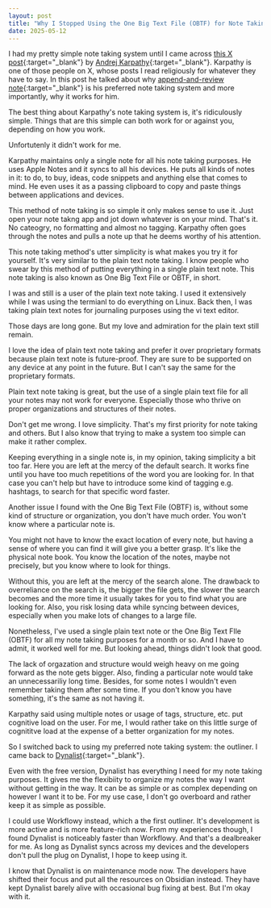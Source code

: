 ```yaml
---
layout: post
title: "Why I Stopped Using the One Big Text File (OBTF) for Note Taking"
date: 2025-05-12
---
```


I had my pretty simple note taking system until I came across [this X post](https://x.com/karpathy/status/1902503836067229803){:target="_blank"} by [Andrej Karpathy](https://x.com/karpathy){:target="_blank"}. Karpathy is one of those people on X, whose posts I read religiously for whatever they have to say. In this post he talked about why [append-and-review note](https://karpathy.bearblog.dev/the-append-and-review-note/){:target="_blank"} is his preferred note taking system and more importantly, why it works for him. 

The best thing about Karpathy's note taking system is, it's ridiculously simple. Things that are this simple can both work for or against you, depending on how you work. 

Unfortutenly it didn't work for me.

Karpathy maintains only a single note for all his note taking purposes. He uses Apple Notes and it syncs to all his devices. He puts all kinds of notes in it: to do, to buy, ideas, code snippets and anything else that comes to mind. He even uses it as a passing clipboard to copy and paste things between applications and devices.

This method of note taking is so simple it only makes sense to use it. Just open your note takng app and jot down whatever is on your mind. That's it. No cateogry, no formatting and almost no tagging. Karpathy often goes through the notes and pulls a note up that he deems worthy of his attention.

This note taking method's utter simplicity is what makes you try it for yourself. It's very similar to the plain text note taking. I know people who swear by this method of putting everything in a single plain text note. This note taking is also known as One Big Text File or OBTF, in short.

I was and still is a user of the plain text note taking. I used it extensively while I was using the termianl to do everything on Linux. Back then, I was taking plain text notes for journaling purposes using the vi text editor.

Those days are long gone. But my love and admiration for the plain text still remain. 

I love the idea of plain text note taking and prefer it over proprietary formats because plain text note is future-proof. They are sure to be supported on any device at any point in the future. But I can't say the same for the proprietary formats.

Plain text note taking is great, but the use of a single plain text file for all your notes may not work for everyone. Especially those who thrive on proper organizations and structures of their notes.

Don't get me wrong. I love simplicity. That's my first priority for note taking and others. But I also know that trying to make a system too simple can make it rather complex. 

Keeping everything in a single note is, in my opinion, taking simplicity a bit too far. Here you are left at the mercy of the default search. It works fine until you have too much repetitions of the word you are looking for. In that case you can't help but have to introduce some kind of tagging e.g. hashtags, to search for that specific word faster.

Another issue I found with the One Big Text File (OBTF) is, without some kind of structure or organization, you don't have much order. You won't know where a particular note is. 

You might not have to know the exact location of every note, but having a sense of where you can find it will give you a better grasp. It's like the physical note book. You know the location of the notes, maybe not precisely, but you know where to look for things. 

Without this, you are left at the mercy of the search alone. The drawback to overreliance on the search is, the bigger the file gets, the slower the search becomes and the more time it usually takes for you to find what you are looking for. Also, you risk losing data while syncing between devices, especially when you make lots of changes to a large file.

Nonetheless, I've used a single plain text note or the One Big Text FIle (OBTF) for all my note taking purposes for a month or so. And I have to admit, it worked well for me. But looking ahead, things didn't look that good. 

The lack of orgazation and structure would weigh heavy on me going forward as the note gets bigger. Also, finding a particular note would take an unnecessariliy long time. Besides, for some notes I wouldn't even remember taking them after some time. If you don't know you have something, it's the same as not having it.

Karpathy said using multiple notes or usage of tags, structure, etc. put cognitive load on the user. For me, I would rather take on this little surge of cognititve load at the expense of a better organization for my notes. 

So I switched back to using my preferred note taking system: the outliner. I came back to [Dynalist](https://dynalist.io/){:target="_blank"}.

Even with the free version, Dynalist has everything I need for my note taking purposes. It gives me the flexibiity to organize my notes the way I want without getting in the way. It can be as simple or as complex depending on however I want it to be. For my use case, I don't go overboard and rather keep it as simple as possible.

I could use Workflowy instead, which a the first outliner. It's development is more active and is more feature-rich now. From my experiences though, I found Dynalist is noticeably faster than Workflowy. And that's a dealbreaker for me. As long as Dynalist syncs across my devices and the developers don't pull the plug on Dynalist, I hope to keep using it.

I know that Dynalist is on maintenance mode now. The developers have shifted their focus and put all the resources on Obsidian instead. They have kept Dynalist barely alive with occasional bug fixing at best. But I'm okay with it. 